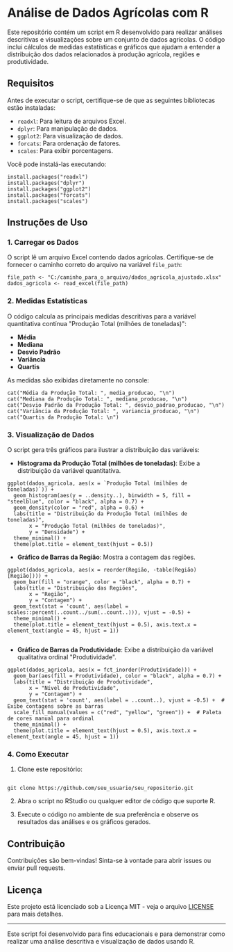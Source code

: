 # Análise de Dados Agrícolas com R

Este repositório contém um script em R desenvolvido para realizar análises descritivas e visualizações sobre um conjunto de dados agrícolas. O código inclui cálculos de medidas estatísticas e gráficos que ajudam a entender a distribuição dos dados relacionados à produção agrícola, regiões e produtividade.

## Requisitos

Antes de executar o script, certifique-se de que as seguintes bibliotecas estão instaladas:

- `readxl`: Para leitura de arquivos Excel.
- `dplyr`: Para manipulação de dados.
- `ggplot2`: Para visualização de dados.
- `forcats`: Para ordenação de fatores.
- `scales`: Para exibir porcentagens.

Você pode instalá-las executando:

```
install.packages("readxl")
install.packages("dplyr")
install.packages("ggplot2")
install.packages("forcats")
install.packages("scales")
```

## Instruções de Uso

### 1. Carregar os Dados

O script lê um arquivo Excel contendo dados agrícolas. Certifique-se de fornecer o caminho correto do arquivo na variável `file_path`:

```
file_path <- "C:/caminho_para_o_arquivo/dados_agricola_ajustado.xlsx"
dados_agricola <- read_excel(file_path)
```

### 2. Medidas Estatísticas

O código calcula as principais medidas descritivas para a variável quantitativa contínua "Produção Total (milhões de toneladas)":

- **Média**
- **Mediana**
- **Desvio Padrão**
- **Variância**
- **Quartis**

As medidas são exibidas diretamente no console:

```
cat("Média da Produção Total: ", media_producao, "\n")
cat("Mediana da Produção Total: ", mediana_producao, "\n")
cat("Desvio Padrão da Produção Total: ", desvio_padrao_producao, "\n")
cat("Variância da Produção Total: ", variancia_producao, "\n")
cat("Quartis da Produção Total: \n")
```

### 3. Visualização de Dados

O script gera três gráficos para ilustrar a distribuição das variáveis:

- **Histograma da Produção Total (milhões de toneladas)**: Exibe a distribuição da variável quantitativa.

```
ggplot(dados_agricola, aes(x = `Produção Total (milhões de toneladas)`)) +
  geom_histogram(aes(y = ..density..), binwidth = 5, fill = "steelblue", color = "black", alpha = 0.7) +
  geom_density(color = "red", alpha = 0.6) +
  labs(title = "Distribuição da Produção Total (milhões de toneladas)",
       x = "Produção Total (milhões de toneladas)",
       y = "Densidade") +
  theme_minimal() +
  theme(plot.title = element_text(hjust = 0.5))
```

- **Gráfico de Barras da Região**: Mostra a contagem das regiões.

```
ggplot(dados_agricola, aes(x = reorder(Região, -table(Região)[Região]))) +
  geom_bar(fill = "orange", color = "black", alpha = 0.7) +
  labs(title = "Distribuição das Regiões",
       x = "Região",
       y = "Contagem") +
  geom_text(stat = 'count', aes(label = scales::percent(..count../sum(..count..))), vjust = -0.5) + 
  theme_minimal() +
  theme(plot.title = element_text(hjust = 0.5), axis.text.x = element_text(angle = 45, hjust = 1))


```

- **Gráfico de Barras da Produtividade**: Exibe a distribuição da variável qualitativa ordinal "Produtividade".

```
ggplot(dados_agricola, aes(x = fct_inorder(Produtividade))) +
  geom_bar(aes(fill = Produtividade), color = "black", alpha = 0.7) +
  labs(title = "Distribuição de Produtividade",
       x = "Nível de Produtividade",
       y = "Contagem") +
  geom_text(stat = 'count', aes(label = ..count..), vjust = -0.5) +  # Exibe contagens sobre as barras
  scale_fill_manual(values = c("red", "yellow", "green")) +  # Paleta de cores manual para ordinal
  theme_minimal() +
  theme(plot.title = element_text(hjust = 0.5), axis.text.x = element_text(angle = 45, hjust = 1))

```

### 4. Como Executar

1. Clone este repositório:

```

git clone https://github.com/seu_usuario/seu_repositorio.git

```


2. Abra o script no RStudio ou qualquer editor de código que suporte R.

3. Execute o código no ambiente de sua preferência e observe os resultados das análises e os gráficos gerados.

## Contribuição

Contribuições são bem-vindas! Sinta-se à vontade para abrir issues ou enviar pull requests.

## Licença

Este projeto está licenciado sob a Licença MIT - veja o arquivo [LICENSE](LICENSE) para mais detalhes.

---

Este script foi desenvolvido para fins educacionais e para demonstrar como realizar uma análise descritiva e visualização de dados usando R.
